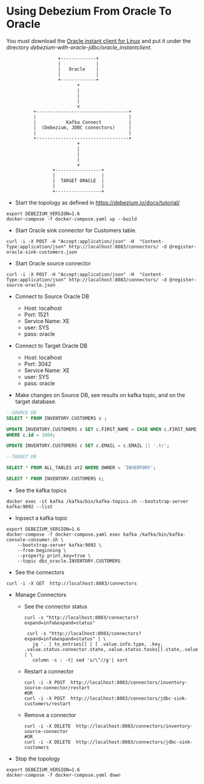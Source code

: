 # Using Debezium From Oracle To Oracle

You must download the [Oracle instant client for Linux](http://www.oracle.com/technetwork/topics/linuxx86-64soft-092277.html)
and put it under the directory _debezium-with-oracle-jdbc/oracle_instantclient_.

```shell
                   +-------------+
                   |             |
                   |   Oracle    |
                   |             |
                   +-------------+
                          +
                          |
                          |
                          |
                          v
          +----------------------------------+
          |                                  |
          |           Kafka Connect          |
          |  (Debezium, JDBC connectors)     |
          |                                  |
          +----------------------------------+
                          +
                          |
                          |
                          |
                          v
                 +-----------------+
                 |                 |
                 |  TARGET ORACLE  |
                 |                 |
                 +-----------------+
```

- Start the topology as defined in <https://debezium.io/docs/tutorial/>

```shell
export DEBEZIUM_VERSION=1.6
docker-compose -f docker-compose.yaml up --build
```

- Start Oracle sink connector for Customers table.

```shell
curl -i -X POST -H "Accept:application/json" -H  "Content-Type:application/json" http://localhost:8083/connectors/ -d @register-oracle-sink-customers.json
```

- Start Oracle source connector

```shell
curl -i -X POST -H "Accept:application/json" -H  "Content-Type:application/json" http://localhost:8083/connectors/ -d @register-source-oracle.json
```

- Connect to Source Oracle DB
  - Host: localhost
  - Port: 1521
  - Service Name: XE
  - user: SYS
  - pass: oracle

- Connect to Target Oracle DB
  - Host: localhost
  - Port: 3042
  - Service Name: XE
  - user: SYS
  - pass: oracle

- Make changes on Source DB, see results on kafka topic, and on the target database.

```sql
--SOURCE DB
SELECT * FROM INVENTORY.CUSTOMERS c ;

UPDATE INVENTORY.CUSTOMERS c SET c.FIRST_NAME = CASE WHEN c.FIRST_NAME = 'Anne' THEN 'Marie Anne' ELSE 'Anne' END 
WHERE c.id = 1004;

UPDATE INVENTORY.CUSTOMERS c SET c.EMAIL = c.EMAIL || '.tr';

--TARGET DB

SELECT * FROM ALL_TABLES at2 WHERE OWNER = 'INVENTORY';

SELECT * FROM INVENTORY.CUSTOMERS c;
```

- See the kafka topics

```shell
docker exec -it kafka /kafka/bin/kafka-topics.sh --bootstrap-server kafka:9092 --list
```

- Inpsect a kafka topic

```shell
export DEBEZIUM_VERSION=1.6
docker-compose -f docker-compose.yaml exec kafka /kafka/bin/kafka-console-consumer.sh \
    --bootstrap-server kafka:9092 \
    --from-beginning \
    --property print.key=true \
    --topic dbz_oracle.INVENTORY.CUSTOMERS
```

- See the connectors

```shell
curl -i -X GET  http://localhost:8083/connectors
```

- Manage Connectors
  - See the connector status

    ```shell
    curl -s "http://localhost:8083/connectors?expand=info&expand=status"
    ```

    ```shell
     curl -s "http://localhost:8083/connectors?expand=info&expand=status" | \
       jq '. | to_entries[] | [ .value.info.type, .key, .value.status.connector.state,.value.status.tasks[].state,.value.info.config."connector.class"]|join(":|:")' | \
       column -s : -t| sed 's/\"//g'| sort
    ```

  - Restart a connector

    ```shell
    curl -i -X POST  http://localhost:8083/connectors/inventory-source-connector/restart
    #OR 
    curl -i -X POST  http://localhost:8083/connectors/jdbc-sink-customers/restart
    ```

  - Remove a connector

    ```shell
    curl -i -X DELETE  http://localhost:8083/connectors/inventory-source-connector
    #OR 
    curl -i -X DELETE  http://localhost:8083/connectors/jdbc-sink-customers
    ```

- Stop the topology

```shell
export DEBEZIUM_VERSION=1.6
docker-compose -f docker-compose.yaml down
```

